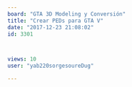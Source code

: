 ```yaml
---
board: "GTA 3D Modeling y Conversión"
title: "Crear PEDs para GTA V"
date: "2017-12-23 21:08:02"
id: 3301



views: 10
user: "yab220sorgesoureDug"

---
```

